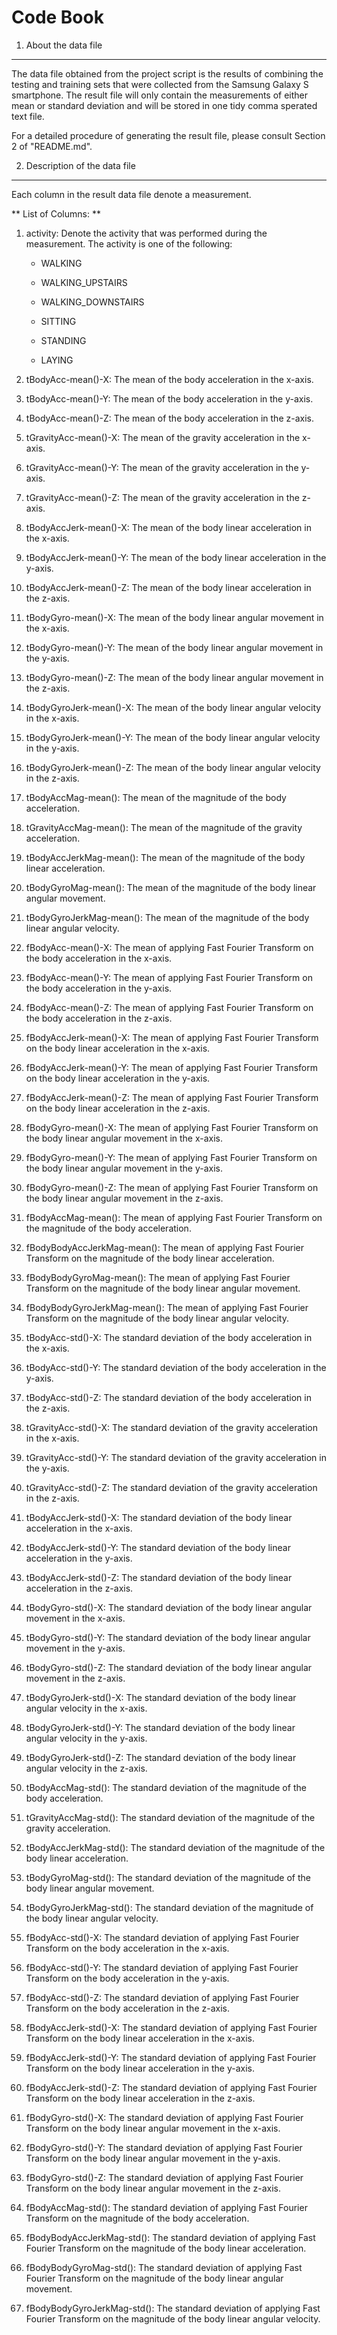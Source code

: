 Code Book
=========
1. About the data file
----------------------
The data file obtained from the project script is the results of combining the testing and training sets that were collected from the Samsung Galaxy S smartphone. The result file will only contain the measurements of either mean or standard deviation and will be stored in one tidy comma sperated text file.

For a detailed procedure of generating the result file, please consult Section 2 of "README.md".

2. Description of the data file
-------------------------------

Each column in the result data file denote a measurement.

** List of Columns: **

1. activity: Denote the activity that was performed during the measurement. The activity is one of the following:

    * WALKING
	
    * WALKING_UPSTAIRS
	
    * WALKING_DOWNSTAIRS
	
    * SITTING
	
    * STANDING

    * LAYING
2. tBodyAcc-mean()-X: The mean of the body acceleration in the x-axis.

3. tBodyAcc-mean()-Y: The mean of the body acceleration in the y-axis.

4. tBodyAcc-mean()-Z: The mean of the body acceleration in the z-axis.

5. tGravityAcc-mean()-X: The mean of the gravity acceleration in the x-axis.

6. tGravityAcc-mean()-Y:  The mean of the gravity acceleration in the y-axis.

7. tGravityAcc-mean()-Z:  The mean of the gravity acceleration in the z-axis.

8. tBodyAccJerk-mean()-X: The mean of the body linear acceleration in the x-axis.

9. tBodyAccJerk-mean()-Y: The mean of the body linear acceleration in the y-axis.

10. tBodyAccJerk-mean()-Z: The mean of the body linear acceleration in the z-axis.

11. tBodyGyro-mean()-X: The mean of the body linear angular movement in the x-axis.

12. tBodyGyro-mean()-Y: The mean of the body linear angular movement in the y-axis.

13. tBodyGyro-mean()-Z: The mean of the body linear angular movement in the z-axis.

14. tBodyGyroJerk-mean()-X: The mean of the body linear angular velocity in the x-axis.

15. tBodyGyroJerk-mean()-Y: The mean of the body linear angular velocity in the y-axis.

16. tBodyGyroJerk-mean()-Z: The mean of the body linear angular velocity in the z-axis.

17. tBodyAccMag-mean(): The mean of the magnitude of the body acceleration.

18. tGravityAccMag-mean(): The mean of the magnitude of the gravity acceleration.

19. tBodyAccJerkMag-mean(): The mean of the magnitude of the body linear acceleration.

20. tBodyGyroMag-mean(): The mean of the magnitude of the body linear angular movement.

21. tBodyGyroJerkMag-mean(): The mean of the magnitude of the body linear angular velocity.

22. fBodyAcc-mean()-X: The mean of applying Fast Fourier Transform on the body acceleration in the x-axis.

23. fBodyAcc-mean()-Y: The mean of applying Fast Fourier Transform on the body acceleration in the y-axis.

24. fBodyAcc-mean()-Z: The mean of applying Fast Fourier Transform on the body acceleration in the z-axis.

25. fBodyAccJerk-mean()-X: The mean of applying Fast Fourier Transform on the body linear acceleration in the x-axis.

26. fBodyAccJerk-mean()-Y: The mean of applying Fast Fourier Transform on the body linear acceleration in the y-axis.

27. fBodyAccJerk-mean()-Z: The mean of applying Fast Fourier Transform on the body linear acceleration in the z-axis.

28. fBodyGyro-mean()-X: The mean of applying Fast Fourier Transform on the body linear angular movement in the x-axis.

29. fBodyGyro-mean()-Y: The mean of applying Fast Fourier Transform on the body linear angular movement in the y-axis.

30. fBodyGyro-mean()-Z: The mean of applying Fast Fourier Transform on the body linear angular movement in the z-axis.

31. fBodyAccMag-mean(): The mean of applying Fast Fourier Transform on the magnitude of the body acceleration.

32. fBodyBodyAccJerkMag-mean(): The mean of applying Fast Fourier Transform on the magnitude of the body linear acceleration.

33. fBodyBodyGyroMag-mean(): The mean of applying Fast Fourier Transform on the magnitude of the body linear angular movement.

34. fBodyBodyGyroJerkMag-mean(): The mean of applying Fast Fourier Transform on the magnitude of the body linear angular velocity.

35. tBodyAcc-std()-X: The standard deviation of the body acceleration in the x-axis.

36. tBodyAcc-std()-Y: The standard deviation of the body acceleration in the y-axis.

37. tBodyAcc-std()-Z: The standard deviation of the body acceleration in the z-axis.

38. tGravityAcc-std()-X: The standard deviation of the gravity acceleration in the x-axis.

39. tGravityAcc-std()-Y:  The standard deviation of the gravity acceleration in the y-axis.

40. tGravityAcc-std()-Z:  The standard deviation of the gravity acceleration in the z-axis.

41. tBodyAccJerk-std()-X: The standard deviation of the body linear acceleration in the x-axis.

42. tBodyAccJerk-std()-Y: The standard deviation of the body linear acceleration in the y-axis.

43. tBodyAccJerk-std()-Z: The standard deviation of the body linear acceleration in the z-axis.

44. tBodyGyro-std()-X: The standard deviation of the body linear angular movement in the x-axis.

45. tBodyGyro-std()-Y: The standard deviation of the body linear angular movement in the y-axis.

46. tBodyGyro-std()-Z: The standard deviation of the body linear angular movement in the z-axis.

47. tBodyGyroJerk-std()-X: The standard deviation of the body linear angular velocity in the x-axis.

48. tBodyGyroJerk-std()-Y: The standard deviation of the body linear angular velocity in the y-axis.

49. tBodyGyroJerk-std()-Z: The standard deviation of the body linear angular velocity in the z-axis.

50. tBodyAccMag-std(): The standard deviation of the magnitude of the body acceleration.

51. tGravityAccMag-std(): The standard deviation of the magnitude of the gravity acceleration.

52. tBodyAccJerkMag-std(): The standard deviation of the magnitude of the body linear acceleration.

53. tBodyGyroMag-std(): The standard deviation of the magnitude of the body linear angular movement.

54. tBodyGyroJerkMag-std(): The standard deviation of the magnitude of the body linear angular velocity.

55. fBodyAcc-std()-X: The standard deviation of applying Fast Fourier Transform on the body acceleration in the x-axis.

56. fBodyAcc-std()-Y: The standard deviation of applying Fast Fourier Transform on the body acceleration in the y-axis.

57. fBodyAcc-std()-Z: The standard deviation of applying Fast Fourier Transform on the body acceleration in the z-axis.

58. fBodyAccJerk-std()-X: The standard deviation of applying Fast Fourier Transform on the body linear acceleration in the x-axis.

59. fBodyAccJerk-std()-Y: The standard deviation of applying Fast Fourier Transform on the body linear acceleration in the y-axis.

60. fBodyAccJerk-std()-Z: The standard deviation of applying Fast Fourier Transform on the body linear acceleration in the z-axis.

61. fBodyGyro-std()-X: The standard deviation of applying Fast Fourier Transform on the body linear angular movement in the x-axis.

62. fBodyGyro-std()-Y: The standard deviation of applying Fast Fourier Transform on the body linear angular movement in the y-axis.

63. fBodyGyro-std()-Z: The standard deviation of applying Fast Fourier Transform on the body linear angular movement in the z-axis.

64. fBodyAccMag-std(): The standard deviation of applying Fast Fourier Transform on the magnitude of the body acceleration.

65. fBodyBodyAccJerkMag-std(): The standard deviation of applying Fast Fourier Transform on the magnitude of the body linear acceleration.

66. fBodyBodyGyroMag-std(): The standard deviation of applying Fast Fourier Transform on the magnitude of the body linear angular movement.

67. fBodyBodyGyroJerkMag-std(): The standard deviation of applying Fast Fourier Transform on the magnitude of the body linear angular velocity.
